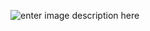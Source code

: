 ![enter image description here](https://th.bing.com/th/id/OIP.9Xqaxbfrm5-BYWB1sSj6iwHaEo?w=250&h=180&c=7&r=0&o=5&pid=1.7)

